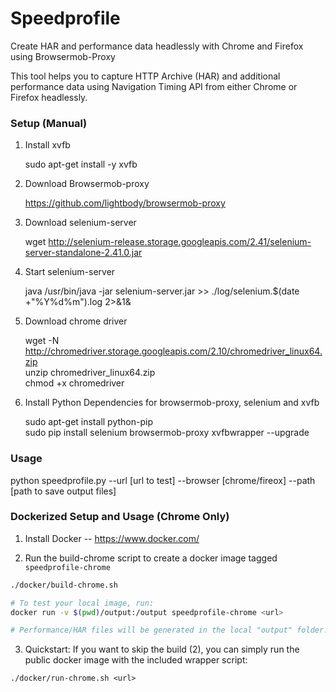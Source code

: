# Speedprofile
Create HAR and performance data headlessly with Chrome and Firefox using Browsermob-Proxy

This tool helps you to capture HTTP Archive (HAR) and additional performance data using Navigation Timing API from either Chrome or Firefox headlessly.

### Setup (Manual)

1. Install xvfb

   sudo apt-get install -y xvfb
   
2. Download Browsermob-proxy

   https://github.com/lightbody/browsermob-proxy

3. Download selenium-server

   wget http://selenium-release.storage.googleapis.com/2.41/selenium-server-standalone-2.41.0.jar
 
4. Start selenium-server

   java /usr/bin/java -jar selenium-server.jar >> ./log/selenium.$(date +"%Y%d%m").log 2>&1&
 
5. Download chrome driver
   
   wget -N http://chromedriver.storage.googleapis.com/2.10/chromedriver_linux64.zip  
   unzip chromedriver_linux64.zip  
   chmod +x chromedriver

6. Install Python Dependencies for browsermob-proxy, selenium and xvfb

   sudo apt-get install python-pip  
   sudo pip install selenium browsermob-proxy xvfbwrapper --upgrade  

### Usage

python speedprofile.py --url [url to test] --browser [chrome/fireox] --path [path to save output files]


### Dockerized Setup and Usage (Chrome Only)

1. Install Docker -- https://www.docker.com/

2. Run the build-chrome script to create a docker image tagged `speedprofile-chrome`

```sh
./docker/build-chrome.sh

# To test your local image, run:
docker run -v $(pwd)/output:/output speedprofile-chrome <url>

# Performance/HAR files will be generated in the local "output" folder.
```

3. Quickstart: If you want to skip the build (2), you can simply run the public docker image with the included wrapper script:

```
./docker/run-chrome.sh <url>
```
